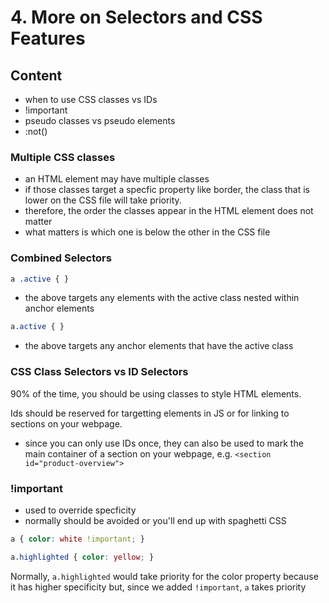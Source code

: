 # 4. More on Selectors and CSS Features

## Content

- when to use CSS classes vs IDs
- !important
- pseudo classes vs pseudo elements
- :not()

### Multiple CSS classes 

- an HTML element may have multiple classes 
- if those classes target a specfic property like border, the class that is lower on the
CSS file will take priority. 
- therefore, the order the classes appear in the HTML element does not matter 
- what matters is which one is below the other in the CSS file

### Combined Selectors 

```css
a .active { }
```

- the above targets any elements with the active class nested within anchor elements 

```css
a.active { }
```

- the above targets any anchor elements that have the active class

### CSS Class Selectors vs ID Selectors 

90% of the time, you should be using classes to style HTML elements. 

Ids should be reserved for targetting elements in JS or for linking to sections 
on your webpage. 
- since you can only use IDs once, they can also be used to mark the main container 
of a section on your webpage, e.g. `<section id="product-overview">`

### !important 

- used to override specficity 
- normally should be avoided or you'll end up with spaghetti CSS 

```css
a { color: white !important; }

a.highlighted { color: yellow; }
```

Normally, `a.highlighted` would take priority for the color property because it has higher 
specificity but, since we added `!important`, `a` takes priority 


